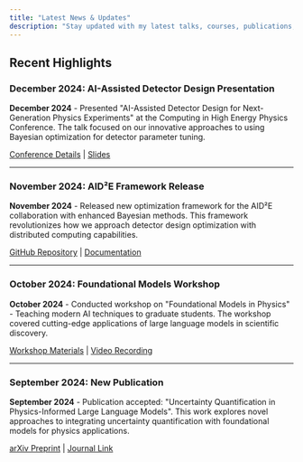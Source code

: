 ```yaml
---
title: "Latest News & Updates"
description: "Stay updated with my latest talks, courses, publications, and research developments."
---
```


## Recent Highlights

### December 2024: AI-Assisted Detector Design Presentation
**December 2024** - Presented "AI-Assisted Detector Design for Next-Generation Physics Experiments" at the Computing in High Energy Physics Conference. The talk focused on our innovative approaches to using Bayesian optimization for detector parameter tuning.

[Conference Details](https://indico.cern.ch/category/5816/) | [Slides](https://example.com/slides)

---

### November 2024: AID²E Framework Release
**November 2024** - Released new optimization framework for the AID²E collaboration with enhanced Bayesian methods. This framework revolutionizes how we approach detector design optimization with distributed computing capabilities.

[GitHub Repository](https://github.com/aid2e) | [Documentation](https://aid2e.readthedocs.io)

---

### October 2024: Foundational Models Workshop
**October 2024** - Conducted workshop on "Foundational Models in Physics" - Teaching modern AI techniques to graduate students. The workshop covered cutting-edge applications of large language models in scientific discovery.

[Workshop Materials](https://example.com/workshop) | [Video Recording](https://example.com/video)

---

### September 2024: New Publication
**September 2024** - Publication accepted: "Uncertainty Quantification in Physics-Informed Large Language Models". This work explores novel approaches to integrating uncertainty quantification with foundational models for physics applications.

[arXiv Preprint](https://arxiv.org/abs/2409.xxxxx) | [Journal Link](https://example.com/journal)